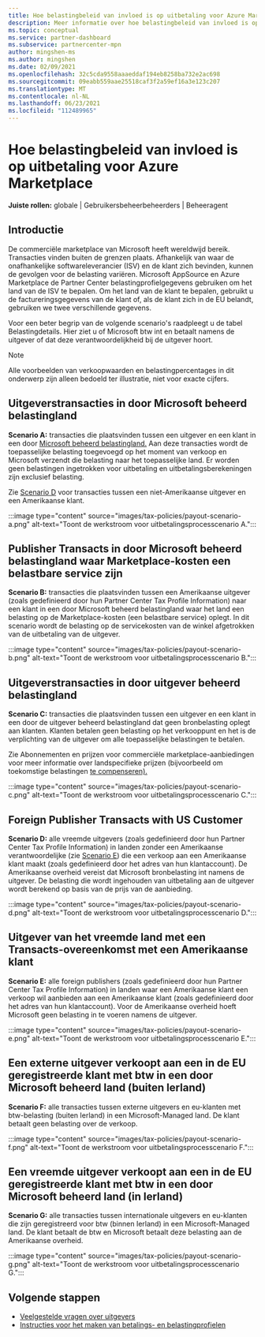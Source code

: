 ```yaml
---
title: Hoe belastingbeleid van invloed is op uitbetaling voor Azure Marketplace
description: Meer informatie over hoe belastingbeleid van invloed is op uitbetaling voor Azure Marketplace.
ms.topic: conceptual
ms.service: partner-dashboard
ms.subservice: partnercenter-mpn
author: mingshen-ms
ms.author: mingshen
ms.date: 02/09/2021
ms.openlocfilehash: 32c5cda9558aaaeddaf194eb8258ba732e2ac698
ms.sourcegitcommit: 09eabb559aae25518caf3f2a59ef16a3e123c207
ms.translationtype: MT
ms.contentlocale: nl-NL
ms.lasthandoff: 06/23/2021
ms.locfileid: "112489965"
---
```

# <a name="how-tax-policies-affect-payout-for-azure-marketplace"></a>Hoe belastingbeleid van invloed is op uitbetaling voor Azure Marketplace

**Juiste rollen:** globale | Gebruikersbeheerbeheerders | Beheeragent

## <a name="introduction"></a>Introductie

De commerciële marketplace van Microsoft heeft wereldwijd bereik. Transacties vinden buiten de grenzen plaats. Afhankelijk van waar de onafhankelijke softwareleverancier (ISV) en de klant zich bevinden, kunnen de gevolgen voor de belasting variëren. Microsoft AppSource en Azure Marketplace de Partner Center belastingprofielgegevens gebruiken om het land van de ISV te bepalen. Om het land van de klant te bepalen, gebruikt u de factureringsgegevens van de klant of, als de klant zich in de EU belandt, gebruiken we twee verschillende gegevens.

Voor een beter begrip van [](tax-details-marketplace.md) de volgende scenario's raadpleegt u de tabel Belastingdetails. Hier ziet u of Microsoft btw int en betaalt namens de uitgever of dat deze verantwoordelijkheid bij de uitgever hoort.

> [!NOTE]
> Alle voorbeelden van verkoopwaarden en belastingpercentages in dit onderwerp zijn alleen bedoeld ter illustratie, niet voor exacte cijfers.

## <a name="publisher-transacts-in-microsoft-managed-tax-country"></a>Uitgeverstransacties in door Microsoft beheerd belastingland

**Scenario A:** transacties die plaatsvinden tussen een uitgever en een klant in een door [Microsoft beheerd belastingland.](tax-details-marketplace.md#microsoft-managed-countries) Aan deze transacties wordt de toepasselijke belasting toegevoegd op het moment van verkoop en Microsoft verzendt die belasting naar het toepasselijke land. Er worden geen belastingen ingetrokken voor uitbetaling en uitbetalingsberekeningen zijn exclusief belasting.

Zie [Scenario D](#foreign-publisher-transacts-with-us-customer) voor transacties tussen een niet-Amerikaanse uitgever en een Amerikaanse klant.

:::image type="content" source="images/tax-policies/payout-scenario-a.png" alt-text="Toont de werkstroom voor uitbetalingsprocesscenario A.":::

## <a name="publisher-transacts-in-microsoft-managed-tax-country-where-marketplace-fee-is-taxable-service"></a>Publisher Transacts in door Microsoft beheerd belastingland waar Marketplace-kosten een belastbare service zijn

**Scenario B:** transacties die plaatsvinden tussen een Amerikaanse uitgever (zoals gedefinieerd door hun Partner Center Tax Profile Information) naar een klant in een door Microsoft beheerd belastingland waar het land een belasting op de Marketplace-kosten (een belastbare service) oplegt. In dit scenario wordt de belasting op de servicekosten van de winkel afgetrokken van de uitbetaling van de uitgever.

:::image type="content" source="images/tax-policies/payout-scenario-b.png" alt-text="Toont de werkstroom voor uitbetalingsprocesscenario B.":::

## <a name="publisher-transacts-in-publisher-managed-tax-country"></a>Uitgeverstransacties in door uitgever beheerd belastingland

**Scenario C:** transacties die plaatsvinden tussen een uitgever en een klant in een door de uitgever beheerd belastingland dat geen bronbelasting oplegt aan klanten. Klanten betalen geen belasting op het verkooppunt en het is de verplichting van de uitgever om alle toepasselijke belastingen te betalen.

Zie Abonnementen en prijzen voor commerciële marketplace-aanbiedingen voor meer informatie over landspecifieke prijzen (bijvoorbeeld om toekomstige belastingen [te compenseren).](/azure/marketplace/plans-pricing#custom-prices)

:::image type="content" source="images/tax-policies/payout-scenario-c.png" alt-text="Toont de werkstroom voor uitbetalingsprocesscenario C.":::

## <a name="foreign-publisher-transacts-with-us-customer"></a>Foreign Publisher Transacts with US Customer

**Scenario D:** alle vreemde uitgevers (zoals gedefinieerd door hun Partner Center Tax Profile Information) in landen zonder een Amerikaanse verantwoordelijke (zie [Scenario E](#foreign-publisher-with-a-treaty-transacts-with-us-customer)) die een verkoop aan een Amerikaanse klant maakt (zoals gedefinieerd door het adres van hun klantaccount). De Amerikaanse overheid vereist dat Microsoft bronbelasting int namens de uitgever. De belasting die wordt ingehouden van uitbetaling aan de uitgever wordt berekend op basis van de prijs van de aanbieding.

:::image type="content" source="images/tax-policies/payout-scenario-d.png" alt-text="Toont de werkstroom voor uitbetalingsprocesscenario D.":::

## <a name="foreign-publisher-with-a-treaty-transacts-with-us-customer"></a>Uitgever van het vreemde land met een Transacts-overeenkomst met een Amerikaanse klant

**Scenario E:** alle foreign publishers (zoals gedefinieerd door hun Partner Center Tax Profile Information) in landen waar een Amerikaanse klant een verkoop wil aanbieden aan een Amerikaanse klant (zoals gedefinieerd door het adres van hun klantaccount). Voor de Amerikaanse overheid hoeft Microsoft geen belasting in te voeren namens de uitgever.

:::image type="content" source="images/tax-policies/payout-scenario-e.png" alt-text="Toont de werkstroom voor uitbetalingsprocesscenario E.":::

## <a name="foreign-publisher-sells-to-an-eu-vat-registered-customer-in-a-microsoft-managed-country-outside-ireland"></a>Een externe uitgever verkoopt aan een in de EU geregistreerde klant met btw in een door Microsoft beheerd land (buiten Ierland)

**Scenario F:** alle transacties tussen externe uitgevers en eu-klanten met btw-belasting (buiten Ierland) in een Microsoft-Managed land. De klant betaalt geen belasting over de verkoop.

:::image type="content" source="images/tax-policies/payout-scenario-f.png" alt-text="Toont de werkstroom voor uitbetalingsprocesscenario F.":::

## <a name="foreign-publisher-sells-to-an-eu-vat-registered-customer-in-a-microsoft-managed-country-in-ireland"></a>Een vreemde uitgever verkoopt aan een in de EU geregistreerde klant met btw in een door Microsoft beheerd land (in Ierland)

**Scenario G:** alle transacties tussen internationale uitgevers en eu-klanten die zijn geregistreerd voor btw (binnen Ierland) in een Microsoft-Managed land. De klant betaalt de btw en Microsoft betaalt deze belasting aan de Amerikaanse overheid.

:::image type="content" source="images/tax-policies/payout-scenario-g.png" alt-text="Toont de werkstroom voor uitbetalingsprocesscenario G.":::

## <a name="next-steps"></a>Volgende stappen

- [Veelgestelde vragen over uitgevers](/azure/marketplace/marketplace-faq-publisher-guide)
- [Instructies voor het maken van betalings- en belastingprofielen](./set-up-your-payout-account.md?context=%2fazure%2fmarketplace%2fcontext%2fcontext#create-a-payment-profile)